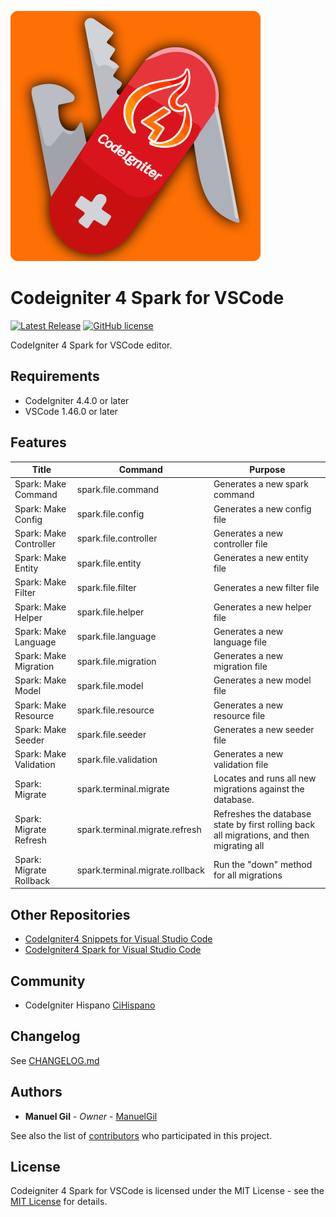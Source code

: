 ![icon](https://raw.githubusercontent.com/ManuelGil/vscode-codeigniter4-spark/main/icon.png)

# Codeigniter 4 Spark for VSCode

[![Latest Release](https://img.shields.io/visual-studio-marketplace/v/imgildev.vscode-codeigniter4-spark?style=flat&label=VS%20Marketplace&logo=visual-studio-code)](https://marketplace.visualstudio.com/items?itemName=imgildev.vscode-codeigniter4-spark)
[![GitHub license](https://img.shields.io/github/license/ManuelGil/vscode-codeigniter4-spark)]()

CodeIgniter 4 Spark for VSCode editor.

## Requirements

- CodeIgniter 4.4.0 or later
- VSCode 1.46.0 or later

## Features

| Title | Command | Purpose |
| --- | --- | --- |
| Spark: Make Command | spark.file.command | Generates a new spark command |
| Spark: Make Config | spark.file.config | Generates a new config file |
| Spark: Make Controller | spark.file.controller | Generates a new controller file |
| Spark: Make Entity | spark.file.entity | Generates a new entity file |
| Spark: Make Filter | spark.file.filter | Generates a new filter file |
| Spark: Make Helper | spark.file.helper | Generates a new helper file |
| Spark: Make Language | spark.file.language | Generates a new language file |
| Spark: Make Migration | spark.file.migration | Generates a new migration file |
| Spark: Make Model | spark.file.model | Generates a new model file |
| Spark: Make Resource | spark.file.resource | Generates a new resource file |
| Spark: Make Seeder | spark.file.seeder | Generates a new seeder file |
| Spark: Make Validation | spark.file.validation | Generates a new validation file |
| Spark: Migrate | spark.terminal.migrate | Locates and runs all new migrations against the database. |
| Spark: Migrate Refresh | spark.terminal.migrate.refresh | Refreshes the database state by first rolling back all migrations, and then migrating all |
| Spark: Migrate Rollback | spark.terminal.migrate.rollback | Run the "down" method for all migrations |

## Other Repositories

- [CodeIgniter4 Snippets for Visual Studio Code](https://marketplace.visualstudio.com/items?itemName=imgildev.vscode-codeigniter4-snippets)
- [CodeIgniter4 Spark for Visual Studio Code](https://marketplace.visualstudio.com/items?itemName=imgildev.vscode-codeigniter4-spark)

## Community

- CodeIgniter Hispano [CiHispano](https://www.cihispano.org/)

## Changelog

See [CHANGELOG.md](./CHANGELOG.md)

## Authors

- **Manuel Gil** - _Owner_ - [ManuelGil](https://github.com/ManuelGil)

See also the list of [contributors](https://github.com/ManuelGil/vscode-codeigniter4-spark/contributors) who participated in this project.

## License

Codeigniter 4 Spark for VSCode is licensed under the MIT License - see the [MIT License](https://opensource.org/licenses/MIT) for details.
